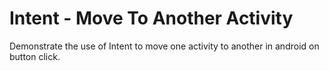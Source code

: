 #  Intent - Move To Another Activity
 Demonstrate the use of Intent to move one activity to another in  android on button click.
